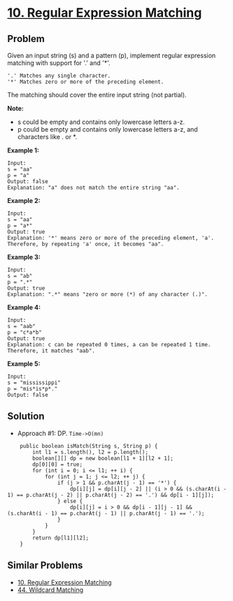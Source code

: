 # <a href='https://leetcode.com/problems/regular-expression-matching/'>10. Regular Expression Matching</a>

## Problem
Given an input string (s) and a pattern (p), implement regular expression matching with support for '.' and '*'.
```
'.' Matches any single character.
'*' Matches zero or more of the preceding element.
```
The matching should cover the entire input string (not partial).

<strong>Note:</strong>
- s could be empty and contains only lowercase letters a-z.
- p could be empty and contains only lowercase letters a-z, and characters like . or *.

<strong>Example 1:</strong>
```
Input:
s = "aa"
p = "a"
Output: false
Explanation: "a" does not match the entire string "aa".
```
<strong>Example 2:</strong>
```
Input:
s = "aa"
p = "a*"
Output: true
Explanation: '*' means zero or more of the preceding element, 'a'. Therefore, by repeating 'a' once, it becomes "aa".
```
<strong>Example 3:</strong>
```
Input:
s = "ab"
p = ".*"
Output: true
Explanation: ".*" means "zero or more (*) of any character (.)".
```
<strong>Example 4:</strong>
```
Input:
s = "aab"
p = "c*a*b"
Output: true
Explanation: c can be repeated 0 times, a can be repeated 1 time. Therefore, it matches "aab".
```
<strong>Example 5:</strong>
```
Input:
s = "mississippi"
p = "mis*is*p*."
Output: false
```

## Solution
- Approach #1: DP. ```Time->O(mn)```
```
    public boolean isMatch(String s, String p) {
        int l1 = s.length(), l2 = p.length();
        boolean[][] dp = new boolean[l1 + 1][l2 + 1];
        dp[0][0] = true;
        for (int i = 0; i <= l1; ++ i) {
            for (int j = 1; j <= l2; ++ j) {
                if (j > 1 && p.charAt(j - 1) == '*') {
                    dp[i][j] = dp[i][j - 2] || (i > 0 && (s.charAt(i - 1) == p.charAt(j - 2) || p.charAt(j - 2) == '.') && dp[i - 1][j]);
                } else {
                    dp[i][j] = i > 0 && dp[i - 1][j - 1] && (s.charAt(i - 1) == p.charAt(j - 1) || p.charAt(j - 1) == '.');
                }
            }
        }
        return dp[l1][l2];
    }
```

## Similar Problems
- <a href=''>10. Regular Expression Matching</a>
- <a href='https://github.com/DongZhuoran/LeetCode/blob/master/problems/44.%20Wildcard%20Matching.md'>44. Wildcard Matching</a>
